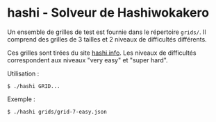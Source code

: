 # hashi - Solveur de Hashiwokakero

Un ensemble de grilles de test est fournie dans le répertoire `grids/`.
Il comprend des grilles de 3 tailles et 2 niveaux de difficultés différents.

Ces grilles sont tirées du site [hashi.info](https://www.hashi.info/). Les
niveaux de difficultés correspondent aux niveaux "very easy" et "super hard".

Utilisation :

```
$ ./hashi GRID...
```

Exemple :

```
$ ./hashi grids/grid-7-easy.json
```
